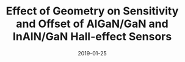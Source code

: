 ---
title: "Effect of Geometry on Sensitivity and Offset of AlGaN/GaN and InAlN/GaN Hall-effect Sensors"
collection: publications
permalink: /publication/2019-01-25-Hall_2
date: 2019-01-25
venue: 'IEEE Sensors Journal'
paperurl: 'https://doi.org/10.1109/JSEN.2019.2895546'
citation: 'Alpert, H.S., Dowling, K.M., Chapin, C.A., Yalamarthy, A.S., Benbrook, S.R., Kock, H., Ausserlechner, U., and Senesky, D.G., &quot;Effect of Geometry on Sensitivity and Offset of AlGaN/GaN and InAlN/GaN Hall-effect Sensors,&quot; IEEE Sensors Journal, Vol. 19, 10, pp 3640-3646, 2019.'
link: 'https://doi.org/10.1109/JSEN.2019.2895546'

---